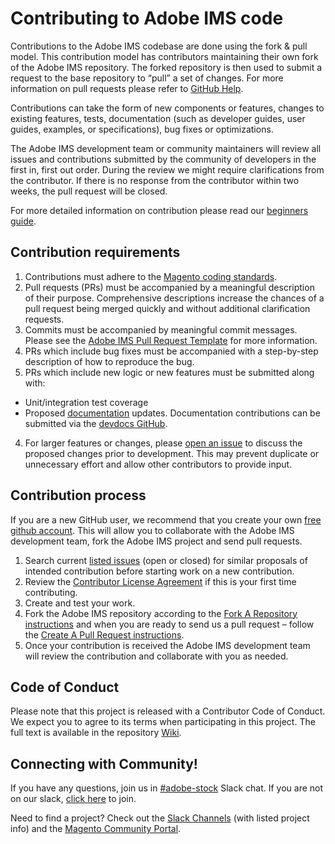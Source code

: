 # Contributing to Adobe IMS code

Contributions to the Adobe IMS codebase are done using the fork & pull model.
This contribution model has contributors maintaining their own fork of the Adobe IMS repository.
The forked repository is then used to submit a request to the base repository to “pull” a set of changes.
For more information on pull requests please refer to [GitHub Help](https://help.github.com/articles/about-pull-requests/).

Contributions can take the form of new components or features, changes to existing features, tests, documentation (such as developer guides, user guides, examples, or specifications), bug fixes or optimizations.

The Adobe IMS development team or community maintainers will review all issues and contributions submitted by the community of developers in the first in, first out order.
During the review we might require clarifications from the contributor.
If there is no response from the contributor within two weeks, the pull request will be closed.

For more detailed information on contribution please read our [beginners guide](https://github.com/magento/magento2/wiki/Getting-Started).

## Contribution requirements

1. Contributions must adhere to the [Magento coding standards](https://devdocs.magento.com/guides/v2.3/coding-standards/bk-coding-standards.html).
2. Pull requests (PRs) must be accompanied by a meaningful description of their purpose. Comprehensive descriptions increase the chances of a pull request being merged quickly and without additional clarification requests.
3. Commits must be accompanied by meaningful commit messages. Please see the [Adobe IMS Pull Request Template](https://github.com/magento/adobe-ims/blob/master/.github/PULL_REQUEST_TEMPLATE.md) for more information.
4. PRs which include bug fixes must be accompanied with a step-by-step description of how to reproduce the bug.
3. PRs which include new logic or new features must be submitted along with:
* Unit/integration test coverage
* Proposed [documentation](https://devdocs.magento.com) updates. Documentation contributions can be submitted via the [devdocs GitHub](https://github.com/magento/devdocs).
4. For larger features or changes, please [open an issue](https://github.com/magento/adobe-ims/issues) to discuss the proposed changes prior to development. This may prevent duplicate or unnecessary effort and allow other contributors to provide input.

## Contribution process

If you are a new GitHub user, we recommend that you create your own [free github account](https://github.com/signup/free).
This will allow you to collaborate with the Adobe IMS development team, fork the Adobe IMS project and send pull requests.

1. Search current [listed issues](https://github.com/magento/adobe-ims/issues) (open or closed) for similar proposals of intended contribution before starting work on a new contribution.
2. Review the [Contributor License Agreement](https://opensource.adobe.com/cla.html) if this is your first time contributing.
3. Create and test your work.
4. Fork the Adobe IMS repository according to the [Fork A Repository instructions](https://devdocs.magento.com/guides/v2.3/contributor-guide/contributing.html#fork) and when you are ready to send us a pull request – follow the [Create A Pull Request instructions](https://devdocs.magento.com/guides/v2.3/contributor-guide/contributing.html#pull_request).
5. Once your contribution is received the Adobe IMS development team will review the contribution and collaborate with you as needed.

## Code of Conduct

Please note that this project is released with a Contributor Code of Conduct. We expect you to agree to its terms when participating in this project.
The full text is available in the repository [Wiki](https://github.com/magento/magento2/wiki/Magento-Code-of-Conduct).

## Connecting with Community!

If you have any questions, join us in [#adobe-stock](https://magentocommeng.slack.com/messages/CH8BGFX9D) Slack chat. If you are not on our slack, [click here](https://opensource.magento.com/slack) to join.

Need to find a project? Check out the [Slack Channels](https://github.com/magento/magento2/wiki/Slack-Channels) (with listed project info) and the [Magento Community Portal](https://opensource.magento.com/).
